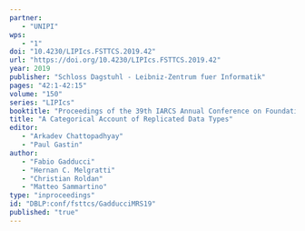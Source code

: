 ```yaml
---
partner: 
   - "UNIPI"
wps: 
   - "1"
doi: "10.4230/LIPIcs.FSTTCS.2019.42"
url: "https://doi.org/10.4230/LIPIcs.FSTTCS.2019.42"
year: 2019
publisher: "Schloss Dagstuhl - Leibniz-Zentrum fuer Informatik"
pages: "42:1-42:15"
volume: "150"
series: "LIPIcs"
booktitle: "Proceedings of the 39th IARCS Annual Conference on Foundations of Software Technology and Theoretical Computer Science (FSTTCS 2019)"
title: "A Categorical Account of Replicated Data Types"
editor: 
   - "Arkadev Chattopadhyay"
   - "Paul Gastin"
author: 
   - "Fabio Gadducci"
   - "Hernan C. Melgratti"
   - "Christian Roldan"
   - "Matteo Sammartino"
type: "inproceedings"
id: "DBLP:conf/fsttcs/GadducciMRS19"
published: "true"
---
```

